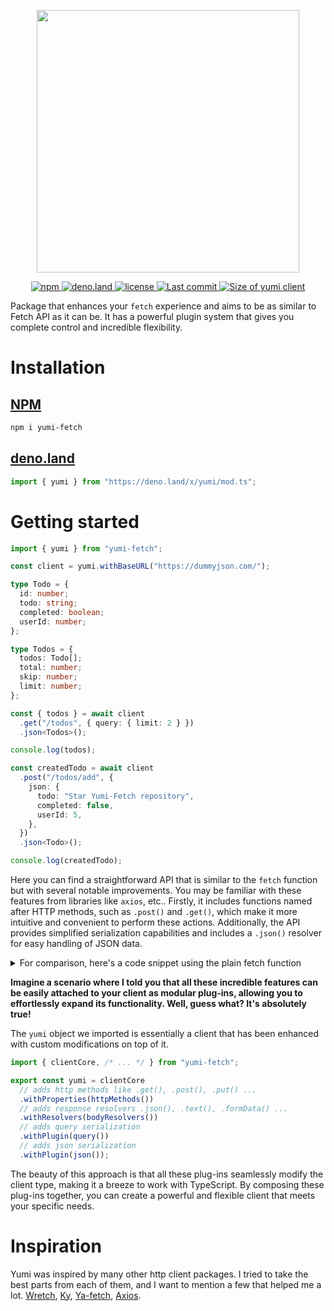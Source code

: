 <p align="center">
    <img src="https://svgshare.com/i/tf_.svg" align="center" width="420px">
</p>

<p align="center">
  <a href="https://www.npmjs.com/package/yumi-fetch">
    <img alt="npm" src="https://img.shields.io/npm/v/yumi-fetch?color=FF3797&label=npm">
  </a>
  <a href="https://deno.land/x/yumi">
    <img alt="deno.land" src="https://img.shields.io/github/v/tag/MellKam/yumi-fetch?color=FF3797&label=deno.land%2Fx&logo=deno">
  </a>
  <a href="https://github.com/MellKam/yumi-fetch/blob/main/LICENSE">
    <img alt="license" src="https://img.shields.io/github/license/MellKam/yumi-fetch?color=FF3797">
  </a>
  <a href="https://github.com/MellKam/soundify/commits/main">
    <img src="https://img.shields.io/github/last-commit/MellKam/yumi-fetch?color=FF3797" alt="Last commit" />
  </a>
  <a href="https://bundlejs.com/?q=yumi-fetch&treeshake=%5B%7B+yumi+%7D%5D">
    <img src="https://deno.bundlejs.com/?q=yumi-fetch&treeshake=[{+yumi+}]&badge=minified&color=FF3797" alt="Size of yumi client">
  </a>
</p>

Package that enhances your `fetch` experience and aims to be as similar to Fetch
API as it can be. It has a powerful plugin system that gives you complete
control and incredible flexibility.

# Installation

## [NPM](https://www.npmjs.com/package/yumi-fetch)

```bash
npm i yumi-fetch
```

## [deno.land](https://deno.land/x/yumi)

```ts
import { yumi } from "https://deno.land/x/yumi/mod.ts";
```

# Getting started

```ts
import { yumi } from "yumi-fetch";

const client = yumi.withBaseURL("https://dummyjson.com/");

type Todo = {
  id: number;
  todo: string;
  completed: boolean;
  userId: number;
};

type Todos = {
  todos: Todo[];
  total: number;
  skip: number;
  limit: number;
};

const { todos } = await client
  .get("/todos", { query: { limit: 2 } })
  .json<Todos>();

console.log(todos);

const createdTodo = await client
  .post("/todos/add", {
    json: {
      todo: "Star Yumi-Fetch repository",
      completed: false,
      userId: 5,
    },
  })
  .json<Todo>();

console.log(createdTodo);
```

Here you can find a straightforward API that is similar to the `fetch` function but with several notable improvements. You may be familiar with these features from libraries like `axios`, etc.. Firstly, it includes functions named after HTTP methods, such as `.post()` and `.get()`, which make it more intuitive and convenient to perform these actions. Additionally, the API provides simplified serialization capabilities and includes a `.json()` resolver for easy handling of JSON data.

<details>
  <summary>For comparison, here's a code snippet using the plain fetch function</summary>
  
  ```ts
  type Todo = {
    id: number;
    todo: string;
    completed: boolean;
    userId: number;
  };

  type Todos = {
    todos: Todo[];
    total: number;
    skip: number;
    limit: number;
  };

  const res = await fetch("https://dummyjson.com/todos?limit=2", 
    { 
      headers: { "Accept": "application/json" } 
    }
  );
  if (!res.ok) throw new Error(await res.text());
  const { todos } = (await res.json()) as Todos;

  console.log(todos);

  const res2 = await fetch("https://dummyjson.com/todos/add", 
    { 
      method: "POST",
      headers: { 
        "Accept": "application/json", 
        "Content-Type": "application/json" 
      },
      body: JSON.stringify({
        todo: "Star Yumi-Fetch repository",
        completed: false,
        userId: 5,
      }) 
    }
  );

  if (!res.ok) throw new Error(await res.text());
  const createdTodo = (await res.json()) as Todo;

  console.log(createdTodo);
  ```
</details>



__Imagine a scenario where I told you that all these incredible features can be easily attached to your client as modular plug-ins, allowing you to effortlessly expand its functionality. Well, guess what? It's absolutely true!__

The `yumi` object we imported is essentially a client that has been enhanced with custom modifications on top of it.

```ts
import { clientCore, /* ... */ } from "yumi-fetch";

export const yumi = clientCore
  // adds http methods like .get(), .post(), .put() ...
  .withProperties(httpMethods()) 
  // adds response resolvers .json(), .text(), .formData() ...
  .withResolvers(bodyResolvers())
  // adds query serialization
  .withPlugin(query())
  // adds json serialization
  .withPlugin(json());
```

The beauty of this approach is that all these plug-ins seamlessly modify the client type, making it a breeze to work with TypeScript. By composing these plug-ins together, you can create a powerful and flexible client that meets your specific needs.

# Inspiration

Yumi was inspired by many other http client packages. I tried to take the best parts from each of them, and I want to mention a few that helped me a lot. [Wretch](https://github.com/elbywan/wretch), [Ky](https://github.com/sindresorhus/ky), [Ya-fetch](https://github.com/exah/ya-fetch), [Axios](https://github.com/axios/axios).
